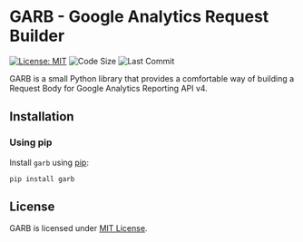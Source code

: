 # GARB - Google Analytics Request Builder
[![License: MIT](https://img.shields.io/badge/License-MIT-yellow.svg)](https://opensource.org/licenses/MIT)
![Code Size](https://img.shields.io/github/languages/code-size/czuhajster/garb)
![Last Commit](https://img.shields.io/github/last-commit/czuhajster/garb)

GARB is a small Python library that provides a comfortable way of building a Request
Body for Google Analytics Reporting API v4.

## Installation

### Using pip

Install `garb` using [pip](https://pip.pypa.io/en/stable/quickstart/):

    pip install garb

## License

GARB is licensed under [MIT License](https://github.com/czuhajster/garb/blob/main/LICENSE.md).
